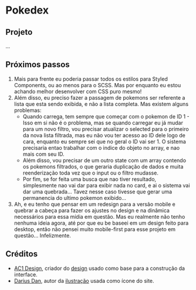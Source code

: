 # Pokedex


## Projeto
...

## Próximos passos

1. Mais para frente eu poderia passar todos os estilos para Styled Components, ou ao menos para o SCSS. Mas por enquanto eu estou achando melhor desenvolver com CSS puro mesmo!
2. Além disso, eu preciso fazer a passagem de pokemons ser referente a lista que esta sendo exibida, e não a lista completa. Mas existem alguns problemas:
   * Quando carrega, tem sempre que começar com o pokemon de ID 1 - Isso em si não é o problema, mas se quando carregar eu já mudar para um novo filtro, vou precisar atualizar o selected para o primeiro da nova lista filtrada, mas eu não vou ter acesso ao ID dele logo de cara, enquanto eu sempre sei que no geral o ID vai ser 1. O sistema precisaria entao trabalhar com o indice do objeto no array, e nao mais com seu ID.
   * Além disso, vou precisar de um outro state com um array contendo os pokemons filtrados, o que geraria duplicação de dados e muita reenderização toda vez que o input ou o filtro mudasse.
   * Por fim, se for feita uma busca que nao tiver resultado, simplesmente nao vai dar para exibir nada no card, e ai o sistema vai dar uma quebrada... Tavez nesse caso tivesse que gerar uma permanencia do ultimo pokemon exibido...
3. Ah, e eu tenho que pensar em um redesign para a versão mobile e quebrar a cabeça para fazer os ajustes no design e na dinâmica necessários para essa mídia em questão. Mas eu realmente não tenho nenhuma ideia agora, até por que eu be baseei em um design feito para desktop, então não pensei muito mobile-first para esse projeto em questão... Infelizmente.

## Créditos

* [AC1 Design](https://www.behance.net/angioletto1e90), criador do [design](https://www.behance.net/gallery/113562309/Pokemon-Pokedex-Website-Redesign-Concept?tracking_source=search_projects%7CPokedex) usado como base para a construção da interface.
* [Darius Dan](https://www.flaticon.com/authors/darius-dan), autor da [ilustração](https://www.flaticon.com/free-icon/pokeball_743977?term=pokeball&page=1&position=6&page=1&position=6&related_id=743977&origin=tag) usada como ícone do site.